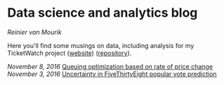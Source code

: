 # Data science and analytics blog

*Reinier van Mourik*

Here you'll find some musings on data, including analysis for my TicketWatch project ([website](http://ticketwatch.xyz)) ([repository](https://github.com/rennyavm/ticketwatch)). 

*November 8, 2016* [Queuing optimization based on rate of price change](https://github.com/rennyavm/blog/blob/master/161107-queuing-optimization-based-on-update-frequency.md)
*November 3, 2016* [Uncertainty in FiveThirtyEight popular vote prediction](https://github.com/rennyavm/blog/blob/master/161103-uncertainty-presidential-polling.md)
